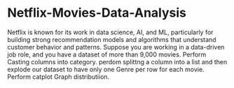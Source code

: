 # Netflix-Movies-Data-Analysis
Netflix is known for its work in data science, AI, and ML, 
particularly for building strong recommendation models and 
algorithms that understand customer behavior and patterns. 
Suppose you are working in a data-driven job role, and you have
a dataset of more than 9,000 movies.
Perform Casting columns into category.
perdom splittng a column into a list and then explode our dataset to have only one Genre per
row for each movie.
Perform catplot Graph distributiion.

